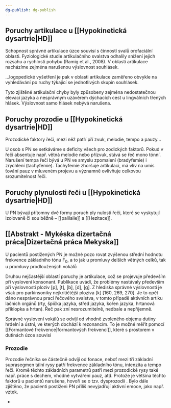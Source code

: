 ```yaml
---
dg-publish: dg-publish
---
```

## Poruchy artikulace u [[Hypokinetická dysartrie|HD]]

Schopnost správné artikulace úzce souvisí s činností svalů orofaciální oblasti. Fyziologické studie artikulačního svalstva odhalily snížení jejich rozsahu a rychlosti pohybu (Ramig et al., 2008). V oblasti artikulace nacházíme zejména narušenou výslovnost souhlásek.

...logopedické vyšetření je pak v oblasti artikulace zaměřeno obvykle na vyhledávání po ruchy týkající se jednotlivých skupin souhlásek.

Tyto zjištěné artikulační chyby byly způsobeny zejména nedostatečnou elevací jazyka a nesprávným uzávěrem dýchacích cest u lingválních třených hlásek. Výslovnost samo hlásek nebývá narušena.
## Poruchy prozodie u [[Hypokinetická dysartrie|HD]]

Prozodické faktory řeči, mezi něž patří pří zvuk, melodie, tempo a pauzy...

U osob s PN se setkáváme s deficity všech pro zodických faktorů. Pokud v řeči absentuje např. větná melodie nebo přízvuk, stává se řeč mono tónní. Narušení tempa řeči bývá u PN ve smyslu zpomalení (bradyfemie) i zrychlení (tachyfemie). Tachyfemie zhoršuje artikulaci, má vliv na umis ťování pauz v mluveném projevu a významně ovlivňuje celkovou srozumitelnost řeči.

## Poruchy plynulosti řeči u [[Hypokinetická dysartrie|HD]]

U PN bývají přítomny dvě formy poruch ply nulosti řeči, které se vyskytují izolovaně či sou běžně – [[palilalie]] a [[Hezitace]].


## [[Abstrakt - Mykéska dizertačná práca|Dizertačná práca Mekyska]]

U pacientů postižených PN je možné pozo rovat zvýšenou střední hodnotu frekvence základního tónu F<sub>0</sub>, a to jak u promluvy delších větných celků, tak u promluvy prodloužených vokálů 

Druhou nejčastější oblastí poruchy je artikulace, což se projevuje především při vyslovení konsonant. Publikace  uvádí, že problémy nastávaly především při výslovnosti ploziv [p], [t], [b], [d], [g]. Z hlediska správné výslovnosti je však pro parkinsoniky nejkritičtější ploziva [k] [160, 269, 270]. Je to opět dáno nesprávnou prací řečového svalstva, v tomto případě aktivních artiku lačních orgánů (rty, špička jazyka, střed jazyka, kořen jazyka, hrtanová příklopka a hrtan). Řeč pak zní nesrozumitelně, nedbale a nepříjemně.

Správné vyslovení vokálů se odvíjí od vhodně zvoleného objemu dutiny hrdelní a ústní, ve kterých dochází k rezonancím. To je možné měřit pomocí [[Formantové frekvence|formantových frekvencí]], které s prostorem v dutinách úzce souvisí

### Prozodie 

Prozodie řečníka se částečně odvíjí od fonace, neboť mezi tři základní suprasegmen tální rysy patří frekvence základního tónu, intenzita a tempo řeči. Kromě těchto základních parametrů patří mezi prozodické rysy také např. práce s dechem, vhodné vytváření pauz, atd. Protože je většina těchto faktorů u pacientů narušena, hovoří se o tzv. dysprozodii . Bylo dále zjištěno, že pacienti postiženi PN příliš nevyjadřují aktivní emoce, jako např. vztek.

+